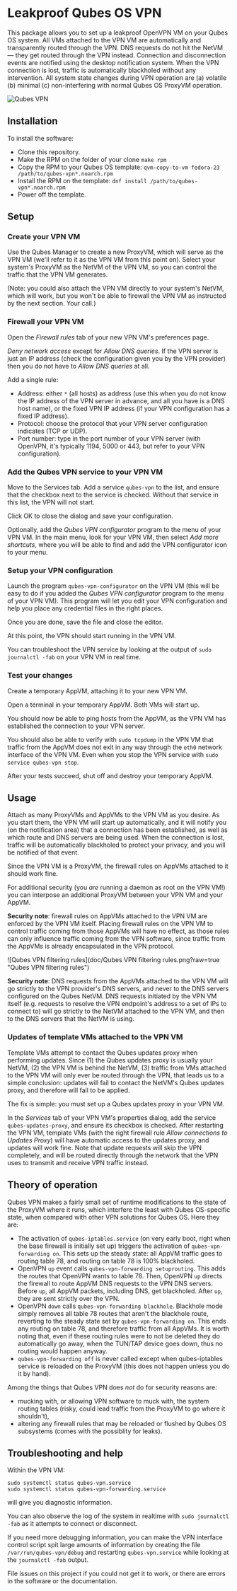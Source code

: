 # Leakproof Qubes OS VPN

This package allows you to set up a leakproof OpenVPN VM on your Qubes OS system.
All VMs attached to the VPN VM are automatically and transparently
routed through the VPN.  DNS requests do not hit the NetVM — they get routed
through the VPN instead.  Connection and disconnection events are notified
using the desktop notification system.  When the VPN connection is lost,
traffic is automatically blackholed without any intervention.  All system
state changes during VPN operation are (a) volatile (b) minimal (c)
non-interfering with normal Qubes OS ProxyVM operation.

![Qubes VPN](doc/Qubes%20VPN.png?raw=true "Qubes VPN")

## Installation

To install the software:

* Clone this repository.
* Make the RPM on the folder of your clone
  `make rpm`
* Copy the RPM to your Qubes OS template:
  `qvm-copy-to-vm fedora-23 /path/to/qubes-vpn*.noarch.rpm`
* Install the RPM on the template:
  `dnf install /path/to/qubes-vpn*.noarch.rpm`
* Power off the template.

## Setup

### Create your VPN VM

Use the Qubes Manager to create a new ProxyVM, which will serve as
the VPN VM (we'll refer to it as the VPN VM from this point on).
Select your system's ProxyVM as the NetVM of the VPN VM, so you can
control the traffic that the VPN VM generates.

(Note: you could also attach the VPN VM directly to your system's
NetVM, which will work, but you won't be able to firewall the
VPN VM as instructed by the next section.  Your call.)

### Firewall your VPN VM

Open the *Firewall rules* tab of your new VPN VM's preferences page.

*Deny network access* except for *Allow DNS queries*.  If the VPN server
is just an IP address (check the configuration given you by the VPN provider)
then you do not have to *Allow DNS queries* at all.

Add a single rule:

* Address: either `*` (all hosts) as address (use this when you do not
  know the IP address of the VPN server in advance, and all you have is
  a DNS host name), or the fixed VPN IP address (if your VPN configuration
  has a fixed IP address).
* Protocol: choose the protocol that your VPN server configuration indicates
  (TCP or UDP).
* Port number: type in the port number of your VPN server (with OpenVPN,
  it's typically 1194, 5000 or 443, but refer to your VPN configuration).

### Add the Qubes VPN service to your VPN VM

Move to the Services tab.  Add a service `qubes-vpn` to the list, and ensure
that the checkbox next to the service is checked.  Without that service in
this list, the VPN will not start.

Click OK to close the dialog and save your configuration.

Optionally, add the *Qubes VPN configurator* program to the menu of your
VPN VM.  In the main menu, look for your VPN VM, then select
*Add more shortcuts*, where you will be able to find and add the VPN
configurator icon to your menu.

### Setup your VPN configuration

Launch the program `qubes-vpn-configurator` on the VPN VM (this will be
easy to do if you added the *Qubes VPN configurator* program to the
menu of your VPN VM).  This program will let you edit your VPN
configuration and help you place any credential files in the right
places.

Once you are done, save the file and close the editor.

At this point, the VPN should start running in the VPN VM.

You can troubleshoot the VPN service by looking at the output of
`sudo journalctl -fab` on your VPN VM in real time.

### Test your changes

Create a temporary AppVM, attaching it to your new VPN VM.

Open a terminal in your temporary AppVM.  Both VMs will start up.

You should now be able to ping hosts from the AppVM, as the
VPN VM has established the connection to your VPN server.

You should also be able to verify with `sudo tcpdump` in the VPN VM
that traffic from the AppVM does not exit in any way through
the `eth0` network interface of the VPN VM.  Even when you stop
the VPN service with `sudo service qubes-vpn stop`.

After your tests succeed, shut off and destroy your temporary AppVM.

## Usage

Attach as many ProxyVMs and AppVMs to the VPN VM as you desire.
As you start them, the VPN VM will start up automatically, and it
will notify you (on the notification area) that a connection has
been established, as well as which route and DNS servers are
being used.  When the connection is lost, traffic will be
automatically blackholed to protect your privacy, and you will
be notified of that event.

Since the VPN VM is a ProxyVM, the firewall rules on AppVMs
attached to it should work fine.

For additional security (you *are* running a daemon as root
on the VPN VM!) you can interpose an additional ProxyVM
between your VPN VM and your AppVM.

**Security note**: firewall rules on AppVMs attached to the VPN VM
are enforced by the VPN VM itself.  Placing firewall rules on the
VPN VM to control traffic coming from those AppVMs will have no
effect, as those rules can only influence traffic coming from the
VPN software, since traffic from the AppVMs is already encapsulated
in the VPN protocol.

![Qubes VPN filtering rules](doc/Qubes VPN filtering rules.png?raw=true "Qubes VPN filtering rules")

**Security note**: DNS requests from the AppVMs attached to the
VPN VM will go strictly to the VPN provider's DNS servers, and
never to the DNS servers configured on the Qubes NetVM.  DNS
requests initiated by the VPN VM itself (e.g. requests to resolve
the VPN endpoint's address to a set of IPs to connect to) will
go strictly to the NetVM attached to the VPN VM, and then to
the DNS servers that the NetVM is using.

### Updates of template VMs attached to the VPN VM

Template VMs attempt to contact the Qubes updates proxy when
performing updates.  Since (1) the Qubes updates proxy is usually
your NetVM, (2) the VPN VM is behind the NetVM, (3) traffic from
VMs attached to the VPN VM will only ever be routed through the
VPN, that leads us to a simple conclusion: updates will fail to
contact the NetVM's Qubes updates proxy, and therefore will
fail to be applied.

The fix is simple: you must set up a Qubes updates proxy in
your VPN VM.

In the *Services* tab of your VPN VM's properties
dialog, add the service `qubes-updates-proxy`, and ensure
its checkbox is checked.  After restarting the VPN VM,
template VMs (with the right firewall rule *Allow connections
to Updates Proxy*) will have automatic access to the updates
proxy, and updates will work fine.  Note that update requests
will skip the VPN completely, and will be routed directly
through the network that the VPN uses to transmit and
receive VPN traffic instead.

## Theory of operation

Qubes VPN makes a fairly small set of runtime modifications to the state of the ProxyVM where it runs, which interfere the least with Qubes OS-specific state, when compared with other VPN solutions for Qubes OS.  Here they are:

* The activation of `qubes-iptables.service` (on very early boot, right when the base firewall is initially set up) triggers the activation of `qubes-vpn-forwarding on`.  This sets up the steady state: all AppVM traffic goes to routing table 78, and routing on table 78 is 100% blackholed.
* OpenVPN `up` event calls `qubes-vpn-forwarding setuprouting`.  This adds the routes that OpenVPN wants to table 78.  Then, OpenVPN `up` directs the firewall to route AppVM DNS requests to the VPN DNS servers.  Before `up`, all AppVM packets, including DNS, get blackholed.  After `up`, they are sent strictly over the VPN.
* OpenVPN `down` calls `qubes-vpn-forwarding blackhole`.  Blackhole mode simply removes all table 78 routes that aren't the blackhole route, reverting to the steady state set by `qubes-vpn-forwarding on`.  This ends any routing on table 78, and therefore traffic from all AppVMs.  It is worth noting that, even if these routing rules were to not be deleted  they do automatically go away, when the TUN/TAP device goes down, thus no routing would happen anyway.
* `qubes-vpn-forwarding off` is never called except when qubes-iptables service is reloaded on the ProxyVM (this does not happen unless you do it by hand).

Among the things that Qubes VPN does *not* do for security reasons are:

* mucking with, or allowing VPN software to muck with, the system routing tables (risky, could lead traffic from the ProxyVM to go where it shouldn't),
* altering any firewall rules that may be reloaded or flushed by Qubes OS subsystems (comes with the possiblity for leaks).

## Troubleshooting and help

Within the VPN VM:

```
sudo systemctl status qubes-vpn.service
sudo systemctl status qubes-vpn-forwarding.service
```

will give you diagnostic information.

You can also observe the log of the system in realtime with
`sudo journalctl -fab` as it attempts to connect or
disconnect.

If you need more debugging information, you can
make the VPN interface control script spit large amounts of
information by creating the file `/var/run/qubes-vpn/debug`
and restarting `qubes-vpn.service` while looking at the
`journalctl -fab` output.

File issues on this project if you could not get it to work,
or there are errors in the software or the documentation.
